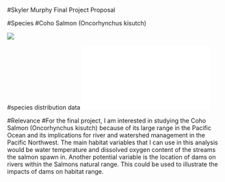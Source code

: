 #Skyler Murphy Final Project Proposal

#Species
#Coho Salmon (Oncorhynchus kisutch)

![](img\Oncorhynchus_keta.jpeg)

#species distribution data
![](img\coho.pdf)

#Relevance
#For the final project, I am interested in studying the Coho Salmon (Oncorhynchus kisutch) because of its large range in the Pacific Ocean and its implications for river and watershed management in the Pacific Northwest.  The main habitat variables that I can use in this analysis would be water temperature and dissolved oxygen content of the streams the salmon spawn in.  Another potential variable is the location of dams on rivers within the Salmons natural range. This could be used to illustrate the impacts of dams on habitat range.